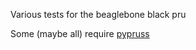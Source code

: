 Various tests for the beaglebone black pru

Some (maybe all) require [pypruss](https://bitbucket.org/intelligentagent/pypruss)
